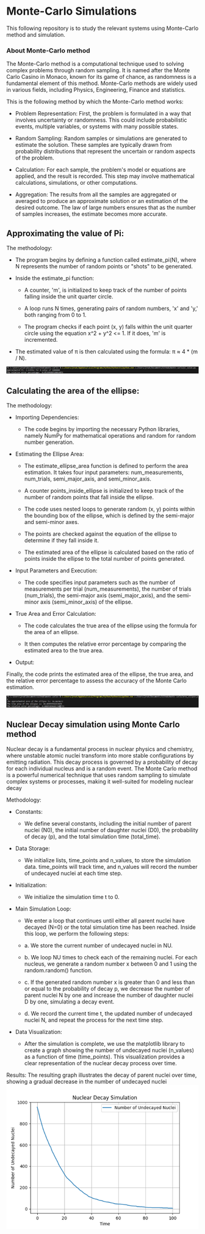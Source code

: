 # Monte-Carlo Simulations
This following repository is to study the relevant systems using Monte-Carlo method and simulation.

### About Monte-Carlo method
The Monte-Carlo method is a computational technique used to solving complex problems through random sampling. It is named after the Monte Carlo Casino in Monaco, known for its game of chance, as randomness is a fundamental element of this method. Monte-Carlo methods are widely used in various fields, including Physics, Engineering, Finance and statistics.

This is the following method by which the Monte-Carlo method works:

- Problem Representation: First, the problem is formulated in a way that involves uncertainty or randomness. This could include probabilistic events, multiple variables, or systems with many possible states.

- Random Sampling: Random samples or simulations are generated to estimate the solution. These samples are typically drawn from probability distributions that represent the uncertain or random aspects of the problem.

- Calculation: For each sample, the problem's model or equations are applied, and the result is recorded. This step may involve mathematical calculations, simulations, or other computations.

- Aggregation: The results from all the samples are aggregated or averaged to produce an approximate solution or an estimation of the desired outcome. The law of large numbers ensures that as the number of samples increases, the estimate becomes more accurate.

## Approximating the value of Pi:

The methodology: 

- The program begins by defining a function called estimate_pi(N), where N represents the number of random points or "shots" to be generated.

- Inside the estimate_pi function:

  - A counter, 'm', is initialized to keep track of the number of points falling inside the unit quarter circle.
  - A loop runs N times, generating pairs of random numbers, 'x' and 'y,' both ranging from 0 to 1.

  - The program checks if each point (x, y) falls within the unit quarter circle using the equation x^2 + y^2 <= 1. If it does, 'm' is incremented.

- The estimated value of π is then calculated using the formula: π ≈ 4 * (m / N).

![result output](result_1.png)

## Calculating the area of the ellipse: 

The methodology: 

- Importing Dependencies:

  - The code begins by importing the necessary Python libraries, namely NumPy for mathematical operations and random for random number generation.

- Estimating the Ellipse Area:

  - The estimate_ellipse_area function is defined to perform the area estimation. It takes four input parameters: num_measurements, num_trials, semi_major_axis, and semi_minor_axis.

  - A counter points_inside_ellipse is initialized to keep track of the number of random points that fall inside the ellipse.

  - The code uses nested loops to generate random (x, y) points within the bounding box of the ellipse, which is defined by the semi-major and semi-minor axes.

  - The points are checked against the equation of the ellipse to determine if they fall inside it.
 
  - The estimated area of the ellipse is calculated based on the ratio of points inside the ellipse to the total number of points generated.

- Input Parameters and Execution:

  - The code specifies input parameters such as the number of measurements per trial (num_measurements), the number of trials (num_trials), the semi-major axis (semi_major_axis), and the semi-minor axis (semi_minor_axis) of the ellipse.

- True Area and Error Calculation:

  - The code calculates the true area of the ellipse using the formula for the area of an ellipse.

  - It then computes the relative error percentage by comparing the estimated area to the true area.

- Output:

Finally, the code prints the estimated area of the ellipse, the true area, and the relative error percentage to assess the accuracy of the Monte Carlo estimation.

![result of area approximation](result_2.png)

## Nuclear Decay simulation using Monte Carlo method

Nuclear decay is a fundamental process in nuclear physics and chemistry, where unstable atomic nuclei transform into more stable configurations by emitting radiation. This decay process is governed by a probability of decay for each individual nucleus and is a random event. The Monte Carlo method is a powerful numerical technique that uses random sampling to simulate complex systems or processes, making it well-suited for modeling nuclear decay

Methodology:

- Constants: 
  -  We define several constants, including the initial number of parent nuclei (N0), the initial number of daughter nuclei (D0), the probability of decay (p), and the total simulation time (total_time).

- Data Storage:
  -  We initialize lists, time_points and n_values, to store the simulation data. time_points will track time, and n_values will record the number of undecayed nuclei at each time step.

- Initialization:
  -  We initialize the simulation time t to 0.

- Main Simulation Loop:
  -  We enter a loop that continues until either all parent nuclei have decayed (N=0) or the total simulation time has been reached. Inside this loop, we perform the following steps:

    -   a. We store the current number of undecayed nuclei in NU.

    -  b. We loop NU times to check each of the remaining nuclei. For each nucleus, we generate a random number x between 0 and 1 using the random.random() function.

    -  c. If the generated random number x is greater than 0 and less than or equal to the probability of decay p, we decrease the number of parent nuclei N by one and increase the number of daughter nuclei D by one, simulating a decay event.

    -  d. We record the current time t, the updated number of undecayed nuclei N, and repeat the process for the next time step.

- Data Visualization:
  -  After the simulation is complete, we use the matplotlib library to create a graph showing the number of undecayed nuclei (n_values) as a function of time (time_points). This visualization provides a clear representation of the nuclear decay process over time.

 Results:
 The resulting graph illustrates the decay of parent nuclei over time, showing a gradual decrease in the number of undecayed nuclei
 ![Radioactive Decay](result_3.png)
